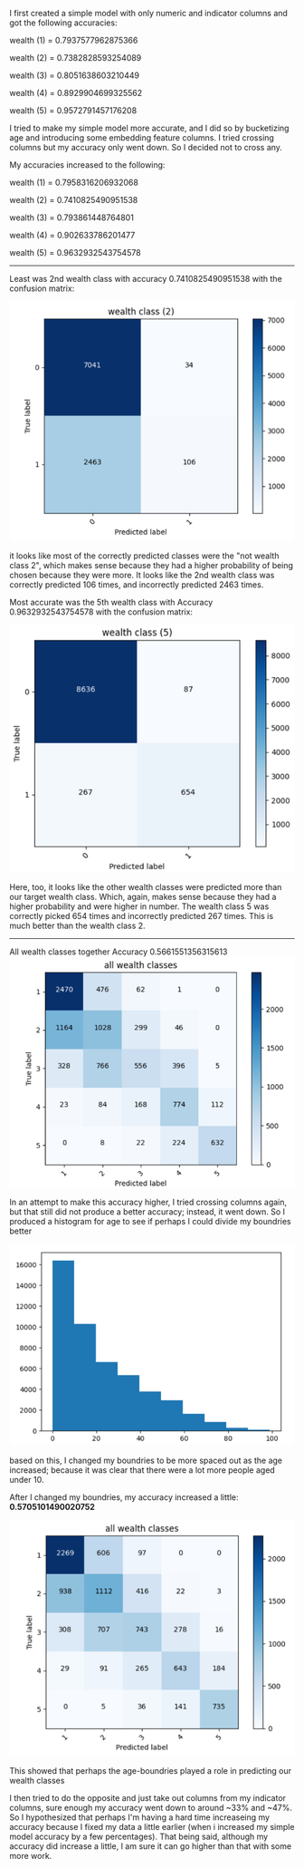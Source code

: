 I first created a simple model with only numeric and indicator columns and got the following accuracies:

wealth (1) = 0.7937577962875366

wealth (2) = 0.7382828593254089

wealth (3) = 0.8051638603210449

wealth (4) = 0.8929904699325562

wealth (5) = 0.9572791457176208

I tried to make my simple model more accurate, and I did so by bucketizing age and introducing some embedding feature columns. I tried crossing columns but my accuracy only went down. So I decided not to cross any.

My accuracies increased to the following:

wealth (1) =  0.7958316206932068

wealth (2) =  0.7410825490951538

wealth (3) =  0.793861448764801

wealth (4) =  0.902633786201477

wealth (5) =  0.9632932543754578

___

Least was 2nd wealth class with accuracy 0.7410825490951538 with the confusion matrix:

![img_35.png](img_35.png)

it looks like most of the correctly predicted classes were the "not wealth class 2", which makes sense because they had a higher probability of being chosen because they were more. It looks like the 2nd wealth class was correctly predicted 106 times, and incorrectly predicted 2463 times.

Most accurate was the 5th wealth class with Accuracy 0.9632932543754578 with the confusion matrix:

![img_34.png](img_34.png)

Here, too, it looks like the other wealth classes were predicted more than our target wealth class. Which, again, makes sense because they had a higher probability and were higher in number. The wealth class 5 was correctly picked 654 times and incorrectly predicted 267 times. This is much better than the wealth class 2.

___

All wealth classes together Accuracy 0.5661551356315613
![img_32.png](img_32.png)

In an attempt to make this accuracy higher, I tried crossing columns again, but that still did not produce a better accuracy; instead, it went down. So I produced a histogram for age to see if perhaps I could divide my boundries better 

![img_36.png](img_36.png)

based on this, I changed my boundries to be more spaced out as the age increased; because it was clear that there were a lot more people aged under 10.

After I changed my boundries, my accuracy increased a little: **0.5705101490020752**

![img_37.png](img_37.png)

This showed that perhaps the age-boundries played a role in predicting our wealth classes

I then tried to do the opposite and just take out columns from my indicator columns, sure enough my accuracy went down to around ~33% and ~47%. So I hypothesized that perhaps I'm having a hard time increaseing my accuracy because I fixed my data a little earlier (when i increased my simple model accuracy by a few percentages). That being said, although my accuracy did increase a little, I am sure it can go higher than that with some more work.

